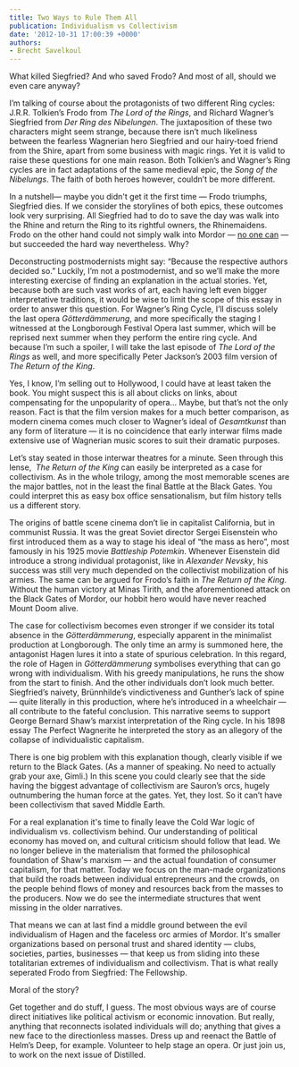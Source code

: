 ```yaml
---
title: Two Ways to Rule Them All
publication: Individualism vs Collectivism
date: '2012-10-31 17:00:39 +0000'
authors:
- Brecht Savelkoul
---
```

What killed Siegfried? And who saved Frodo? And most of all, should we even care anyway?

I’m talking of course about the protagonists of two different Ring cycles: J.R.R. Tolkien’s Frodo from <em>The Lord of the Rings</em>, and Richard Wagner’s Siegfried from <em>Der Ring des Nibelungen</em>. The juxtaposition of these two characters might seem strange, because there isn’t much likeliness between the fearless Wagnerian hero Siegfried and our hairy-toed friend from the Shire, apart from some business with magic rings. Yet it is valid to raise these questions for one main reason. Both Tolkien’s and Wagner’s Ring cycles are in fact adaptations of the same medieval epic, the <em>Song of the Nibelungs</em>. The faith of both heroes however, couldn’t be more different.

In a nutshell— maybe you didn't get it the first time — Frodo triumphs, Siegfried dies. If we consider the storylines of both epics, these outcomes look very surprising. All Siegfried had to do to save the day was walk into the Rhine and return the Ring to its rightful owners, the Rhinemaidens. Frodo on the other hand could not simply walk into Mordor — <a href="https://maps.google.com/maps?saddr=the+shire&amp;daddr=mordor&amp;hl=en&amp;ll=51.589869,-0.168915&amp;spn=0.225672,0.507431&amp;sll=51.58219,-0.168915&amp;sspn=0.22571,0.507431&amp;geocode=FahSFAMdHc_8_ynRM3EX6xd2SDGFFQJHA47VLA%3BFW4REgMdEAn-_yGY4m9JE24PHil15UakMht2SDGY4m9JE24PHg&amp;dirflg=w&amp;mra=ls&amp;t=m&amp;z=11">no one can</a> — but succeeded the hard way nevertheless. Why?

Deconstructing postmodernists might say: “Because the respective authors decided so.” Luckily, I’m not a postmodernist, and so we’ll make the more interesting exercise of finding an explanation in the actual stories. Yet, because both are such vast works of art, each having left even bigger interpretative traditions, it would be wise to limit the scope of this essay in order to answer this question. For Wagner’s Ring Cycle, I’ll discuss solely the last opera <em>Götterdämmerung</em>, and more specifically the staging I witnessed at the Longborough Festival Opera last summer, which will be reprised next summer when they perform the entire ring cycle. And because I’m such a spoiler, I will take the last episode of <em>The Lord of the Rings</em> as well, and more specifically Peter Jackson’s 2003 film version of <em>The Return of the King</em>.

Yes, I know, I’m selling out to Hollywood, I could have at least taken the book. You might suspect this is all about clicks on links, about compensating for the unpopularity of opera... Maybe, but that’s not the only reason. Fact is that the film version makes for a much better comparison, as modern cinema comes much closer to Wagner’s ideal of <em>Gesamtkunst</em> than any form of literature — it is no coincidence that early interwar films made extensive use of Wagnerian music scores to suit their dramatic purposes.

Let’s stay seated in those interwar theatres for a minute. Seen through this lense,  <em>The Return of the King</em> can easily be interpreted as a case for collectivism. As in the whole trilogy, among the most memorable scenes are the major battles, not in the least the final Battle at the Black Gates. You could interpret this as easy box office sensationalism, but film history tells us a different story.

The origins of battle scene cinema don’t lie in capitalist California, but in communist Russia. It was the great Soviet director Sergei Eisenstein who first introduced them as a way to stage his ideal of “the mass as hero”, most famously in his 1925 movie <em>Battleship Potemkin</em>. Whenever Eisenstein did introduce a strong individual protagonist, like in <em>Alexander Nevsky</em>, his success was still very much depended on the collectivist mobilization of his armies. The same can be argued for Frodo’s faith in <em>The Return of the King</em>. Without the human victory at Minas Tirith, and the aforementioned attack on the Black Gates of Mordor, our hobbit hero would have never reached Mount Doom alive.

The case for collectivism becomes even stronger if we consider its total absence in the <em>Götterdämmerung</em>, especially apparent in the minimalist production at Longborough. The only time an army is summoned here, the antagonist Hagen lures it into a state of spurious celebration. In this regard, the role of Hagen in <em>Götterdämmerung</em> symbolises everything that can go wrong with individualism. With his greedy manipulations, he runs the show from the start to finish. And the other individuals don’t look much better. Siegfried’s naivety, Brünnhilde’s vindictiveness and Gunther’s lack of spine — quite literally in this production, where he’s introduced in a wheelchair — all contribute to the fateful conclusion. This narrative seems to support George Bernard Shaw’s marxist interpretation of the Ring cycle. In his 1898 essay The Perfect Wagnerite he interpreted the story as an allegory of the collapse of individualistic capitalism.

There is one big problem with this explanation though, clearly visible if we return to the Black Gates. (As a manner of speaking. No need to actually grab your axe, Gimli.) In this scene you could clearly see that the side having the biggest advantage of collectivism are Sauron’s orcs, hugely outnumbering the human force at the gates. Yet, they lost. So it can’t have been collectivism that saved Middle Earth.

For a real explanation it's time to finally leave the Cold War logic of individualism vs. collectivism behind. Our understanding of political economy has moved on, and cultural criticism should follow that lead. We no longer believe in the materialism that formed the philosophical foundation of Shaw's marxism — and the actual foundation of consumer capitalism, for that matter. Today we focus on the man-made organizations that build the roads between individual entrepreneurs and the crowds, on the people behind flows of money and resources back from the masses to the producers. Now we do see the intermediate structures that went missing in the older narratives.

That means we can at last find a middle ground between the evil individualism of Hagen and the faceless orc armies of Mordor. It's smaller organizations based on personal trust and shared identity — clubs, societies, parties, businesses — that keep us from sliding into these totalitarian extremes of individualism and collectivism. That is what really seperated Frodo from Siegfried: The Fellowship.

Moral of the story?

Get together and do stuff, I guess. The most obvious ways are of course direct initiatives like political activism or economic innovation. But really, anything that reconnects isolated individuals will do; anything that gives a new face to the directionless masses. Dress up and reenact the Battle of Helm’s Deep, for example. Volunteer to help stage an opera. Or just join us, to work on the next issue of Distilled.
